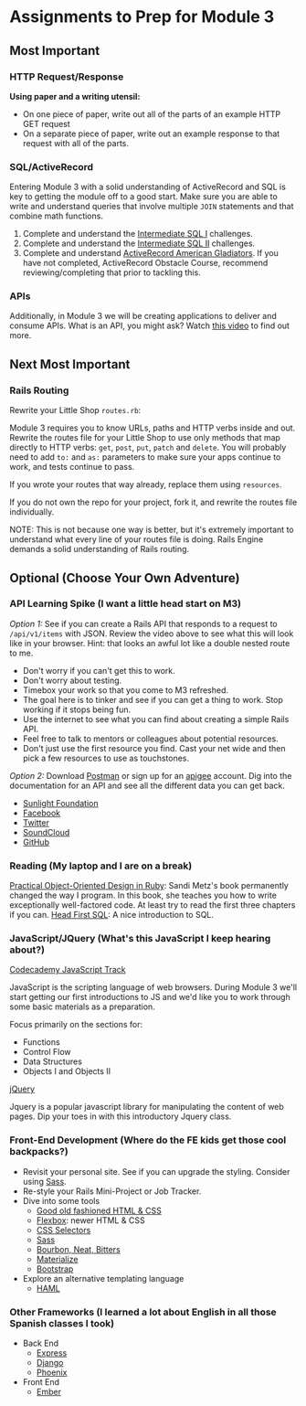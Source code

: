 # Assignments to Prep for Module 3

## Most Important

### HTTP Request/Response

**Using paper and a writing utensil:**

* On one piece of paper, write out all of the parts of an example HTTP GET request
* On a separate piece of paper, write out an example response to that request with all of the parts.


### SQL/ActiveRecord

Entering Module 3 with a solid understanding of ActiveRecord and SQL is key to getting the module off to a good start. Make sure you are able to write and understand queries that involve multiple `JOIN` statements and that combine math functions.

1. Complete and understand the [Intermediate SQL I](https://github.com/turingschool/lesson_plans/blob/master/ruby_03-professional_rails_applications/intermediate_sql.md) challenges.
1. Complete and understand the [Intermediate SQL II](https://gist.github.com/case-eee/5affe7fd452336cef2c88121e8d49f5d) challenges.
1. Complete and understand [ActiveRecord American Gladiators](https://github.com/turingschool/lesson_plans/blob/master/ruby_03-professional_rails_applications/active_record_american_gladiators.md). If you have not completed, ActiveRecord Obstacle Course, recommend reviewing/completing that prior to tackling this.

### APIs

Additionally, in Module 3 we will be creating applications to deliver and consume APIs. What is an API, you might ask? Watch [this video](https://www.youtube.com/watch?v=7YcW25PHnAA) to find out more.

## Next Most Important

### Rails Routing

Rewrite your Little Shop `routes.rb`:

Module 3 requires you to know URLs, paths and HTTP verbs inside and out. Rewrite the routes file for your Little Shop to use only methods that map directly to HTTP verbs: `get`, `post`, `put`, `patch` and `delete`. You will probably need to add `to:` and `as:` parameters to make sure your apps continue to work, and tests continue to pass.

If you wrote your routes that way already, replace them using `resources`.

If you do not own the repo for your project, fork it, and rewrite the routes file individually.

NOTE: This is not because one way is better, but it's extremely important to understand what every line of your routes file is doing. Rails Engine demands a solid understanding of Rails routing.

## Optional (Choose Your Own Adventure)

### API Learning Spike (I want a little head start on M3)

*Option 1:* See if you can create a Rails API that responds to a request to `/api/v1/items` with JSON. Review the video above to see what this will look like in your browser. Hint: that looks an awful lot like a double nested route to me.

* Don't worry if you can't get this to work.
* Don't worry about testing.
* Timebox your work so that you come to M3 refreshed.
* The goal here is to tinker and see if you can get a thing to work. Stop working if it stops being fun.
* Use the internet to see what you can find about creating a simple Rails API.
* Feel free to talk to mentors or colleagues about potential resources.
* Don't just use the first resource you find. Cast your net wide and then pick a few resources to use as touchstones.

*Option 2:* Download [Postman](https://www.getpostman.com/) or sign up for an [apigee](https://apigee.com/) account. Dig into the documentation for an API and see all the different data you can get back.

* [Sunlight Foundation](https://sunlightlabs.github.io/congress/)
* [Facebook](https://developers.facebook.com/docs/graph-api)
* [Twitter](https://dev.twitter.com/rest/public)
* [SoundCloud](https://developers.soundcloud.com/docs/api/guide)
* [GitHub](https://developer.github.com/v3/)

### Reading (My laptop and I are on a break)

[Practical Object-Oriented Design in Ruby](http://www.amazon.com/gp/product/0321721330): Sandi Metz's book permanently changed the way I program. In this book, she teaches you how to write exceptionally well-factored code. At least try to read the first three chapters if you can.
[Head First SQL](https://www.amazon.com/Head-First-SQL-Brain-Learners/dp/0596526849/ref=sr_1_1?ie=UTF8&qid=1488547158&sr=8-1&keywords=head+first+sql): A nice introduction to SQL.

### JavaScript/JQuery (What's this JavaScript I keep hearing about?)

[Codecademy JavaScript Track](http://www.codecademy.com/en/tracks/javascript)

JavaScript is the scripting language of web browsers. During Module 3 we'll start getting our first introductions to JS and we'd like you to work through some basic materials as a preparation.

Focus primarily on the sections for:

* Functions
* Control Flow
* Data Structures
* Objects I and Objects II

[jQuery](https://www.codeschool.com/courses/try-jquery)

Jquery is a popular javascript library for manipulating the content of web pages. Dip your toes in with this introductory Jquery class.

### Front-End Development (Where do the FE kids get those cool backpacks?)

* Revisit your personal site. See if you can upgrade the styling. Consider using [Sass](http://sass-lang.com/guide).
* Re-style your Rails Mini-Project or Job Tracker.
* Dive into some tools
    * [Good old fashioned HTML & CSS](http://www.htmlandcssbook.com/)
    * [Flexbox](https://css-tricks.com/snippets/css/a-guide-to-flexbox/): newer HTML & CSS
    * [CSS Selectors](https://css-tricks.com/how-css-selectors-work/)
    * [Sass](http://sass-lang.com/guide)
    * [Bourbon, Neat, Bitters](http://bourbon.io/)
    * [Materialize](http://materializecss.com/)
    * [Bootstrap](http://getbootstrap.com)
* Explore an alternative templating language
    * [HAML](http://haml.info/tutorial.html)

### Other Frameworks (I learned a lot about English in all those Spanish classes I took)

* Back End
    * [Express](http://expressjs.com/)
    * [Django](https://www.djangoproject.com/)
    * [Phoenix](http://www.phoenixframework.org/)
* Front End
    * [Ember](http://emberjs.com/)
